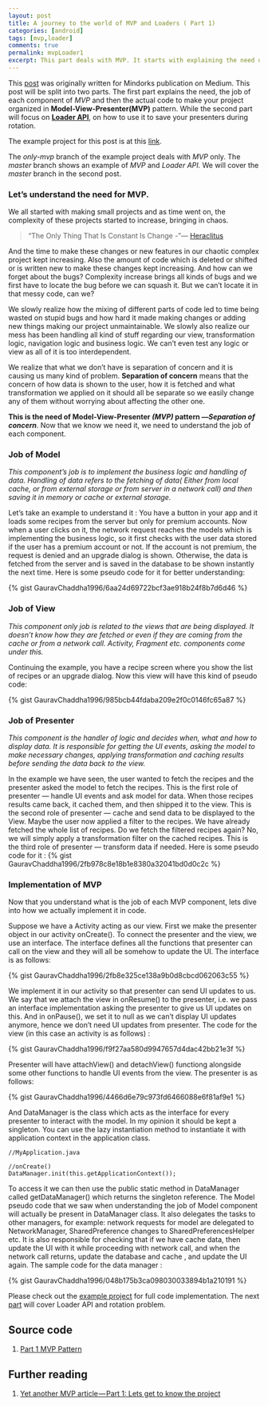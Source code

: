 ```yaml
---
layout: post
title: A journey to the world of MVP and Loaders ( Part 1)
categories: [android]
tags: [mvp,loader]
comments: true
permalink: mvpLoader1
excerpt: This part deals with MVP. It starts with explaining the need of Model-View-Presenter pattern and then moves on to explain the job of each component with an example code. It then goes on to explain an implemenation of MVP pattern in an activity. 
---
```


This [post](https://blog.mindorks.com/a-journey-to-the-world-of-mvp-and-loaders-part-1-1a6bffb651b5) was originally written for Mindorks publication on Medium.
This post will be split into two parts. The first part explains the need, the job of each component of *MVP* and then the actual code to make your project organized in **Model-View-Presenter(MVP)** pattern. While the second part will focus on [**Loader API**](https://developer.android.com/guide/components/loaders.html), on how to use it to save your presenters during rotation.

The example project for this post is at this [link](https://github.com/GauravChaddha1996/MVP-Loader-Example/tree/only-mvp).

The *only-mvp* branch of the example project deals with *MVP* only. The *master* branch shows an example of *MVP* and *Loader API.* We will cover the *master* branch in the second post.

### Let’s understand the need for MVP.

We all started with making small projects and as time went on, the complexity of these projects started to increase, bringing in chaos.
> “The Only Thing That Is Constant Is Change -”― [Heraclitus](http://www.goodreads.com/author/show/77989.Heraclitus)

And the time to make these changes or new features in our chaotic complex project kept increasing. Also the amount of code which is deleted or shifted or is written new to make these changes kept increasing. And how can we forget about the bugs? Complexity increase brings all kinds of bugs and we first have to locate the bug before we can squash it. But we can’t locate it in that messy code, can we?

We slowly realize how the mixing of different parts of code led to time being wasted on stupid bugs and how hard it made making changes or adding new things making our project unmaintainable. We slowly also realize our mess has been handling all kind of stuff regarding our view, transformation logic, navigation logic and business logic. We can’t even test any logic or view as all of it is too interdependent.

We realize that what we don’t have is separation of concern and it is causing us many kind of problem. **Separation of concern** means that the concern of how data is shown to the user, how it is fetched and what transformation we applied on it should all be separate so we easily change any of them without worrying about affecting the other one.

**This is the need of Model-View-Presenter *(MVP)* pattern —*Separation of concern***. Now that we know we need it, we need to understand the job of each component.

### Job of Model

*This component’s job is to implement the business logic and handling of data. Handling of data refers to the fetching of data( Either from local cache, or from external storage or from server in a network call) and then saving it in memory or cache or external storage.*

Let’s take an example to understand it : 
You have a button in your app and it loads some recipes from the server but only for premium accounts. Now when a user clicks on it, the network request reaches the models which is implementing the business logic, so it first checks with the user data stored if the user has a premium account or not. If the account is not premium, the request is denied and an upgrade dialog is shown. Otherwise, the data is fetched from the server and is saved in the database to be shown instantly the next time. Here is some pseudo code for it for better understanding:

{% gist GauravChaddha1996/6aa24d69722bcf3ae918b24f8b7d6d46 %}
### Job of View

*This component only job is related to the views that are being displayed. It doesn’t know how they are fetched or even if they are coming from the cache or from a network call. Activity, Fragment etc. components come under this.*

Continuing the example, you have a recipe screen where you show the list of recipes or an upgrade dialog. Now this view will have this kind of pseudo code:

{% gist GauravChaddha1996/985bcb44fdaba209e2f0c0146fc65a87 %}

### Job of Presenter

*This component is the handler of logic and decides when, what and how to display data. It is responsible for getting the UI events, asking the model to make necessary changes, applying transformation and caching results before sending the data back to the view.*

In the example we have seen, the user wanted to fetch the recipes and the presenter asked the model to fetch the recipes. This is the first role of presenter — handle UI events and ask model for data. 
When those recipes results came back, it cached them, and then shipped it to the view. This is the second role of presenter — cache and send data to be displayed to the View.
Maybe the user now applied a filter to the recipes. We have already fetched the whole list of recipes. Do we fetch the filtered recipes again? No, we will simply apply a transformation filter on the cached recipes. This is the third role of presenter — transform data if needed. 
Here is some pseudo code for it :
{% gist GauravChaddha1996/2fb978c8e18b1e8380a32041bd0d0c2c %}

### **Implementation of MVP**

Now that you understand what is the job of each MVP component, lets dive into how we actually implement it in code.

Suppose we have a Activity acting as our view. First we make the presenter object in our activity onCreate(). To connect the presenter and the view, we use an interface. The interface defines all the functions that presenter can call on the view and they will all be somehow to update the UI. The interface is as follows:

{% gist GauravChaddha1996/2fb8e325ce138a9b0d8cbcd062063c55 %}

We implement it in our activity so that presenter can send UI updates to us. We say that we attach the view in onResume() to the presenter, i.e. we pass an interface implementation asking the presenter to give us UI updates on this. And in onPause(), we set it to null as we can’t display UI updates anymore, hence we don’t need UI updates from presenter. The code for the view (in this case an activity is as follows) :

{% gist GauravChaddha1996/f9f27aa580d9947657d4dac42bb21e3f %}

Presenter will have attachView() and detachView() functiong alongside some other functions to handle UI events from the view. The presenter is as follows:

{% gist GauravChaddha1996/4466d6e79c973fd6466088e6f81af9e1 %}

And DataManager is the class which acts as the interface for every presenter to interact with the model. In my opinion it should be kept a singleton. You can use the lazy instantiation method to instantiate it with application context in the application class.

    //MyApplication.java

    //onCreate()
    DataManager.init(this.getApplicationContext());

To access it we can then use the public static method in DataManager called getDataManager() which returns the singleton reference. The Model pseudo code that we saw when understanding the job of Model component will actually be present in DataManager class. It also delegates the tasks to other managers, for example: network requests for model are delegated to NetworkManager, SharedPreference changes to SharedPreferencesHelper etc. It is also responsible for checking that if we have cache data, then update the UI with it while proceeding with network call, and when the network call returns, update the database and cache , and update the UI again. The sample code for the data manager :

{% gist GauravChaddha1996/048b175b3ca098030033894b1a210191 %}

Please check out the [example project](https://github.com/GauravChaddha1996/MVP-Loader-Example/tree/only-mvp) for full code implementation. The next [part](/mvpLoader2) will cover Loader API and rotation problem.

## Source code
1. [Part 1 MVP Pattern](https://github.com/GauravChaddha1996/MVP-Loader-Example/tree/only-mvp) 

## Further reading
1. [Yet another MVP article — Part 1: Lets get to know the project](https://hackernoon.com/yet-another-mvp-article-part-1-lets-get-to-know-the-project-d3fd553b3e21#.m8tr2xvgw)

